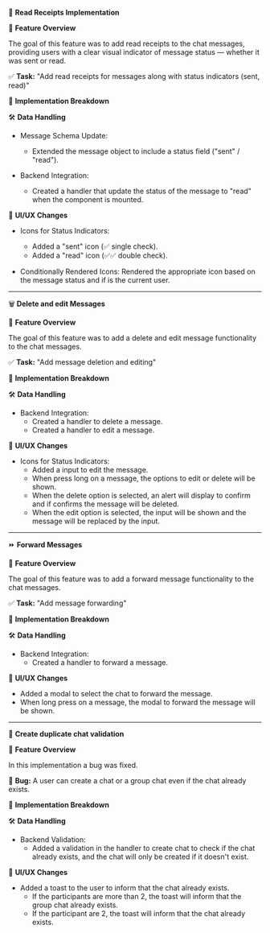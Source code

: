 💬 **Read Receipts Implementation**

🎯 **Feature Overview**

The goal of this feature was to add read receipts to the chat messages, providing users with a clear visual indicator of message status — whether it was sent or read.

✅ **Task:** "Add read receipts for messages along with status indicators (sent, read)"

🔧 **Implementation Breakdown**

🛠️ **Data Handling**

- Message Schema Update:
  - Extended the message object to include a status field ("sent" / "read").

- Backend Integration:
  - Created a handler that update the status of the message to "read" when the component is mounted.

🎨 **UI/UX Changes**

- Icons for Status Indicators:
  - Added a "sent" icon (✅ single check).
  - Added a "read" icon (✅✅ double check).

- Conditionally Rendered Icons: Rendered the appropriate icon based on the message status and if is the current user.



---------------------------------

🗑️ **Delete and edit Messages**

🎯 **Feature Overview**

The goal of this feature was to add a delete and edit message functionality to the chat messages.

✅ **Task:** "Add message deletion and editing"

🔧 **Implementation Breakdown**

🛠️ **Data Handling**

- Backend Integration:
  - Created a handler to delete a message.
  - Created a handler to edit a message.

🎨 **UI/UX Changes**

- Icons for Status Indicators:
  - Added a input to edit the message.
  - When press long on a message, the options to edit or delete will be shown.
  - When the delete option is selected, an alert will display to confirm and if confirms the message will be deleted.
  - When the edit option is selected, the input will be shown and the message will be replaced by the input.



---------------------------------

⏩ **Forward Messages**

🎯 **Feature Overview**

The goal of this feature was to add a forward message functionality to the chat messages.

✅ **Task:** "Add message forwarding"

🔧 **Implementation Breakdown**

🛠️ **Data Handling**

- Backend Integration:
  - Created a handler to forward a message.

🎨 **UI/UX Changes**

  - Added a modal to select the chat to forward the message.
  - When long press on a message, the modal to forward the message will be shown.





--------------------------------

💬 **Create duplicate chat validation**

🎯 **Feature Overview**

In this implementation a bug was fixed.

🐞 **Bug:** A user can create a chat or a group chat even if the chat already exists.

🔧 **Implementation Breakdown**

🛠️ **Data Handling**

- Backend Validation:
  - Added a validation in the handler to create chat to check if the chat already exists, and the chat will only be created if it doesn't exist.

🎨 **UI/UX Changes**

- Added a toast to the user to inform that the chat already exists.
  - If the participants are more than 2, the toast will inform that the group chat already exists.
  - If the participant are 2, the toast will inform that the chat already exists.

